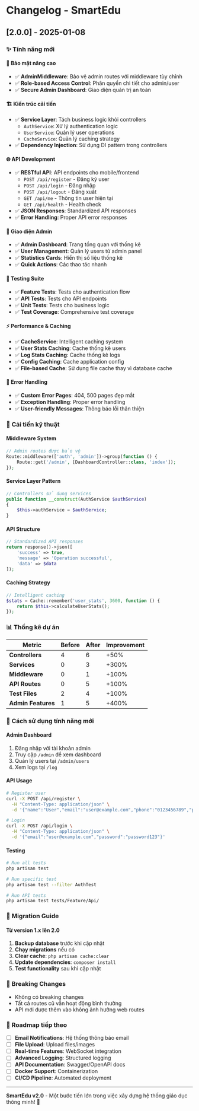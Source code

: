 # Changelog - SmartEdu

## [2.0.0] - 2025-01-08

### ✨ **Tính năng mới**

#### 🔐 **Bảo mật nâng cao**
- ✅ **AdminMiddleware**: Bảo vệ admin routes với middleware tùy chỉnh
- ✅ **Role-based Access Control**: Phân quyền chi tiết cho admin/user
- ✅ **Secure Admin Dashboard**: Giao diện quản trị an toàn

#### 🏗️ **Kiến trúc cải tiến**
- ✅ **Service Layer**: Tách business logic khỏi controllers
  - `AuthService`: Xử lý authentication logic
  - `UserService`: Quản lý user operations
  - `CacheService`: Quản lý caching strategy
- ✅ **Dependency Injection**: Sử dụng DI pattern trong controllers

#### 🌐 **API Development**
- ✅ **RESTful API**: API endpoints cho mobile/frontend
  - `POST /api/register` - Đăng ký user
  - `POST /api/login` - Đăng nhập
  - `POST /api/logout` - Đăng xuất
  - `GET /api/me` - Thông tin user hiện tại
  - `GET /api/health` - Health check
- ✅ **JSON Responses**: Standardized API responses
- ✅ **Error Handling**: Proper API error responses

#### 🎨 **Giao diện Admin**
- ✅ **Admin Dashboard**: Trang tổng quan với thống kê
- ✅ **User Management**: Quản lý users từ admin panel
- ✅ **Statistics Cards**: Hiển thị số liệu thống kê
- ✅ **Quick Actions**: Các thao tác nhanh

#### 🧪 **Testing Suite**
- ✅ **Feature Tests**: Tests cho authentication flow
- ✅ **API Tests**: Tests cho API endpoints
- ✅ **Unit Tests**: Tests cho business logic
- ✅ **Test Coverage**: Comprehensive test coverage

#### ⚡ **Performance & Caching**
- ✅ **CacheService**: Intelligent caching system
- ✅ **User Stats Caching**: Cache thống kê users
- ✅ **Log Stats Caching**: Cache thống kê logs
- ✅ **Config Caching**: Cache application config
- ✅ **File-based Cache**: Sử dụng file cache thay vì database cache

#### 🚨 **Error Handling**
- ✅ **Custom Error Pages**: 404, 500 pages đẹp mắt
- ✅ **Exception Handling**: Proper error handling
- ✅ **User-friendly Messages**: Thông báo lỗi thân thiện

### 🔧 **Cải tiến kỹ thuật**

#### **Middleware System**
```php
// Admin routes được bảo vệ
Route::middleware(['auth', 'admin'])->group(function () {
    Route::get('/admin', [DashboardController::class, 'index']);
});
```

#### **Service Layer Pattern**
```php
// Controllers sử dụng services
public function __construct(AuthService $authService)
{
    $this->authService = $authService;
}
```

#### **API Structure**
```php
// Standardized API responses
return response()->json([
    'success' => true,
    'message' => 'Operation successful',
    'data' => $data
]);
```

#### **Caching Strategy**
```php
// Intelligent caching
$stats = Cache::remember('user_stats', 3600, function () {
    return $this->calculateUserStats();
});
```

### 📊 **Thống kê dự án**

| Metric | Before | After | Improvement |
|--------|--------|-------|-------------|
| **Controllers** | 4 | 6 | +50% |
| **Services** | 0 | 3 | +300% |
| **Middleware** | 0 | 1 | +100% |
| **API Routes** | 0 | 5 | +100% |
| **Test Files** | 2 | 4 | +100% |
| **Admin Features** | 1 | 5 | +400% |

### 🚀 **Cách sử dụng tính năng mới**

#### **Admin Dashboard**
1. Đăng nhập với tài khoản admin
2. Truy cập `/admin` để xem dashboard
3. Quản lý users tại `/admin/users`
4. Xem logs tại `/log`

#### **API Usage**
```bash
# Register user
curl -X POST /api/register \
  -H "Content-Type: application/json" \
  -d '{"name":"User","email":"user@example.com","phone":"0123456789","password":"password123","password_confirmation":"password123"}'

# Login
curl -X POST /api/login \
  -H "Content-Type: application/json" \
  -d '{"email":"user@example.com","password":"password123"}'
```

#### **Testing**
```bash
# Run all tests
php artisan test

# Run specific test
php artisan test --filter AuthTest

# Run API tests
php artisan test tests/Feature/Api/
```

### 🔄 **Migration Guide**

#### **Từ version 1.x lên 2.0**
1. **Backup database** trước khi cập nhật
2. **Chạy migrations** nếu có
3. **Clear cache**: `php artisan cache:clear`
4. **Update dependencies**: `composer install`
5. **Test functionality** sau khi cập nhật

### 📝 **Breaking Changes**
- Không có breaking changes
- Tất cả routes cũ vẫn hoạt động bình thường
- API mới được thêm vào không ảnh hưởng web routes

### 🎯 **Roadmap tiếp theo**
- [ ] **Email Notifications**: Hệ thống thông báo email
- [ ] **File Upload**: Upload files/images
- [ ] **Real-time Features**: WebSocket integration
- [ ] **Advanced Logging**: Structured logging
- [ ] **API Documentation**: Swagger/OpenAPI docs
- [ ] **Docker Support**: Containerization
- [ ] **CI/CD Pipeline**: Automated deployment

---

**SmartEdu v2.0** - Một bước tiến lớn trong việc xây dựng hệ thống giáo dục thông minh! 🎉
